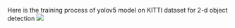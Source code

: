 Here is the training process of yolov5 model on KITTI dataset for 2-d object detection
![](https://github.com/trybushenko/Android_YOLO/blob/master/media/desktop_recording.ogv.gif)
